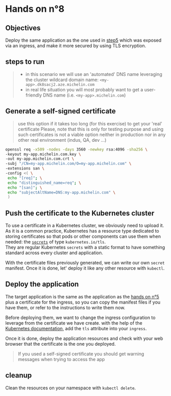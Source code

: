 # Hands on n°8

## Objectives

Deploy the same application as the one used in [step5](../step-5/README.md) which was exposed via an ingress, and make it more secured by using TLS encryption.

## steps to run

> - in this scenario we will use an 'automated' DNS name leveraging the cluster wildcard domain name: `<my-app>.dk8sacj2.aze.michelin.com`
> - in real life situation you will most probably want to get a user-friendly DNS name (i.e. `<my-app>.michelin.com`)

## Generate a self-signed certificate

> use this option if it takes too long (for this exercise) to get your 'real' certificate
> Please, note that this is only for testing purpose and using such certificates is not a viable option neither in production nor in any other real environment (indus, QA, dev ...)

```bash
openssl req -x509 -nodes -days 3560 -newkey rsa:4096 -sha256 \
-keyout my-app.michelin.com.key \
-out my-app.michelin.com.crt \
-subj "/CN=my-app.michelin.com/O=my-app.michelin.com" \
-extensions san \
-config <( \
 echo "[req]"; \
 echo "distinguished_name=req"; \
 echo "[san]"; \
 echo "subjectAltName=DNS:my-app.michelin.com" \
 )
```

## Push the certificate to the Kubernetes cluster

To use a certificate in a Kubernetes cluster, we obviously need to upload it. As it is a common practice, Kubernetes has a resource type dedicated to storing certificates so that pods or other components can use them when needed: the [`secrets`](https://kubernetes.io/docs/concepts/configuration/secret/) of type `kubernetes.io/tls`.  
They are regular Kubernetes `secrets` with a static format to have something standard across every cluster and application.

With the certificate files previously generated, we can write our own `secret` manifest. Once it is done, let' deploy it like any other resource with `kubectl`.

## Deploy the application

The target application is the same as the application as the [hands on n°5](../step-5/README.md) plus a certificate for the ingress, so you can copy the manifest files if you have them, or refer to the instructions to write them now.

Before deploying them, we want to change the ingress configuration to leverage from the certificate we have create. with the help of the [Kubernetes documentation](https://kubernetes.io/docs/concepts/services-networking/ingress/#tls), add the `tls` attribute into your `ingress`.

Once it is done, deploy the application resources and check with your web browser that the certificate is the one you deployed.

> If you used a self-signed certificate you should get warning messages when trying to access the app

## cleanup

Clean the resources on your namespace with `kubectl delete`.

